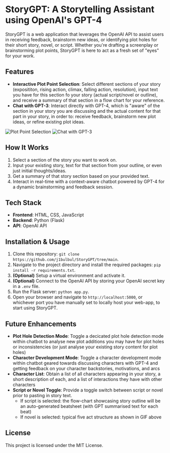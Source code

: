 # StoryGPT: A Storytelling Assistant using OpenAI's GPT-4 

StoryGPT is a web application that leverages the OpenAI API to assist users in receiving feedback, brainstorm new ideas, or identifying plot holes for their short story, novel, or script.  Whether you're drafting a screenplay or brainstorming plot points, StoryGPT is here to act as a fresh set of "eyes" for your work.

## Features

- **Interactive Plot Point Selection**: Select different sections of your story (exposititon, rising action, climax, falling action, resolution), input text you have for this section fo your story (actual script/novel or outline), and receive a summary of that section in a flow chart for your reference.
- **Chat with GPT-3**: Interact directly with GPT-4, which is "aware" of the section in your story you are discussing and the actual content for that part in your story, in order to: receive feedback, brainstorm new plot ideas, or refine existing plot ideas.

![Plot Point Selection](INSERT_GIF_LINK_HERE "Plot Point Selection Demo")
![Chat with GPT-3](INSERT_GIF_LINK_HERE "Chat with GPT-3 Demo")

## How It Works

1. Select a section of the story you want to work on.
2. Input your existing story, text for that section from your outline, or even just initial thoughts/ideas.
3. Get a summary of that story section based on your provided text.
4. Interact in real-time with a context-aware chatbot powered by GPT-4 for a dynamic brainstorming and feedback session.

## Tech Stack

- **Frontend**: HTML, CSS, JavaScript
- **Backend**: Python (Flask)
- **API**: OpenAI API

## Installation & Usage

1. Clone this repository: `git clone https://github.com/j1bulbul/StoryGPT/tree/main`.
2. Navigate to the project directory and install the required packages: `pip install -r requirements.txt`.
3. **(Optional)** Setup a virtual environment and activate it.
4. **(Optional)** Connect to the OpenAI API by storing your OpenAI secret key in a `.env` file.
5. Run the Flask server: `python app.py`.
6. Open your browser and navigate to `http://localhost:5000`, or whichever port you have manually set to locally host your web-app, to start using StoryGPT.

## Future Enhancements

- **Plot Hole Detection Mode**: Toggle a decicated plot hole detection mode within chatbot to analyse new plot additions you may have for plot holes or inconsistencies (or just analyse your existing story content for plot holes)
- **Character Development Mode**: Toggle a character development mode within chatbot geared towards discussing characters with GPT-4 and getting feedback on your character backstories, motivations, and arcs
- **Character List**: Obtain a list of all characters appearing in your story, a short description of each, and a list of interactions they have with other characters
- **Script or Novel Toggle**: Provide a toggle switch between script or novel prior to pasting in story text.
  - If script is selected: the flow-chart showcasing story outline will be an auto-generated beatsheet (with GPT summarised text for each beat)
  - If novel is selected: typical five act structure as shown in GIF above

## License

This project is licensed under the MIT License.

